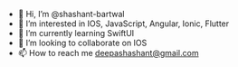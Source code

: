 - 👋 Hi, I’m @shashant-bartwal
- 👀 I’m interested in IOS, JavaScript, Angular, Ionic, Flutter
- 🌱 I’m currently learning SwiftUI
- 💞️ I’m looking to collaborate on IOS
- 📫 How to reach me deepashashant@gmail.com

<!---
shashant-bartwal/shashant-bartwal is a ✨ special ✨ repository because its `README.md` (this file) appears on your GitHub profile.
You can click the Preview link to take a look at your changes.
--->
